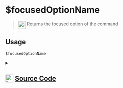 # $focusedOptionName
> <img align="top" src="https://upload.wikimedia.org/wikipedia/commons/thumb/e/e4/Infobox_info_icon.svg/160px-Infobox_info_icon.svg.png?20150409153300" alt="image" width="25" height="auto"> Returns the focused option of the command
## Usage
```
$focusedOptionName
```
<details>
<summary>
    
## <img align="top" src="https://cdn4.iconfinder.com/data/icons/iconsimple-logotypes/512/github-512.png" alt="image" width="25" height="auto">  [Source Code](https://github.com/tryforge/ForgeScript-V2/blob/main/src/native/focusedOptionName.ts)
    
</summary>
    
```ts
import { NativeFunction, Return } from "../structures"

export default new NativeFunction({
    name: "$focusedOptionName",
    version: "1.0.6",
    description: "Returns the focused option of the command",
    unwrap: false,
    execute(ctx) {
        return Return.success(
            ctx.interaction?.isAutocomplete() ? ctx.interaction.options.getFocused(true).name : undefined
        )
    },
})

```
    
</details>